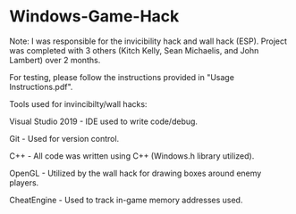 # Windows-Game-Hack


Note: I was responsible for the invicibility hack and wall hack (ESP). Project was completed with 
3 others (Kitch Kelly, Sean Michaelis, and John Lambert) over 2 months.

For testing, please follow the instructions provided in "Usage Instructions.pdf".

Tools used for invincibilty/wall hacks:

Visual Studio 2019 - IDE used to write code/debug.

Git - Used for version control.

C++ - All code was written using C++ (Windows.h library utilized).

OpenGL - Utilized by the wall hack for drawing boxes around enemy players.

CheatEngine - Used to track in-game memory addresses used.
